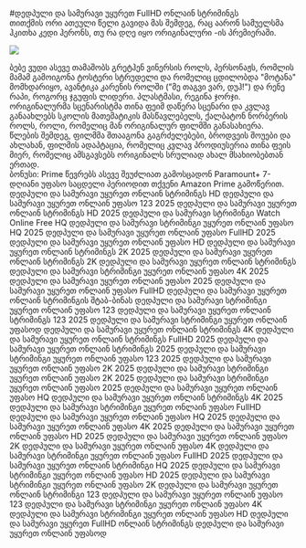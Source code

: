 #დედპული და სამურავი უყურეთ FullHD ონლაინ სტრიმინგს  
თითქმის ორი ათეული წელი გავიდა მას შემდეგ, რაც აარონ სამუელსმა ჰკითხა კედი ჰერონს, თუ რა დღე იყო ორიგინალური -ის პრემიერაში.  
  
[![](https://i.imgur.com/qSNzIqt.png)](https://movie.rssnews.media/jGaqGWDTQ.php)  
  
ბებე ვუდი ასევე თამაშობს გრეტჰენ ვინერსის როლს, პერსონაჟს, რომლის მამამ გამოიგონა ტოსტერი სტრუდელი და რომელიც ცდილობდა "მოტანა" მომხდარიყო, ავანტიკა კარენის როლში ("მე თაგვი ვარ, დუჰ!") და რენე რაპი, როგორც ჯგუფის ლიდერი. პლასტმასი, რეგინა ჯორჯი.  
ორიგინალურმა სცენარისტმა თინა ფეიმ დაწერა სცენარი და კვლავ განაახლებს სკოლის მათემატიკის მასწავლებელს, ქალბატონ ნორბერის როლს, როლი, რომელიც მან ორიგინალურ ფილმში განასახიერა.  
წლების შემდეგ, ფილმმა შთააგონა გაგრძელებები, ბროდვეის შოუები და ახლახან, ფილმის ადაპტაცია, რომელიც კვლავ პროდიუსერია თინა ფეის მიერ, რომელიც ამსგავსებს ორიგინალს სრულიად ახალ მსახიობებთან ერთად.  
ბონუსი: Prime წევრებს ასევე შეუძლიათ გამოსცადონ Paramount+ 7-დღიანი უფასო საცდელი პერიოდით თქვენი Amazon Prime გამოწერით.  
დედპული და სამურავი უყურეთ ონლაინ სტრიმინგს HD
დედპული და სამურავი უყურეთ ონლაინ უფასო 123 2025
დედპული და სამურავი უყურეთ ონლაინ სტრიმინგს HD 2025
დედპული და სამურავი სტრიმინგი Watch Online Free HQ
დედპული და სამურავი სტრიმინგი უყურეთ ონლაინ უფასო HQ 2025
დედპული და სამურავი უყურეთ ონლაინ უფასო FullHD 2025
დედპული და სამურავი უყურეთ ონლაინ უფასო HD
დედპული და სამურავი უყურეთ ონლაინ სტრიმინგს 2K 2025
დედპული და სამურავი უყურეთ ონლაინ სტრიმინგს 2K
დედპული და სამურავი უყურეთ ონლაინ სტრიმინგს
დედპული და სამურავი სტრიმინგი უყურეთ ონლაინ უფასო 4K 2025
დედპული და სამურავი უყურეთ ონლაინ უფასო 2025
დედპული და სამურავი უყურეთ ონლაინ უფასო FullHD
დედპული და სამურავი უყურეთ ონლაინ სტრიმინგის შტაბ-ბინას
დედპული და სამურავი სტრიმინგი უყურეთ ონლაინ უფასო 123
დედპული და სამურავი უყურეთ ონლაინ სტრიმინგს 123 2025
დედპული და სამურავი სტრიმინგი უყურეთ ონლაინ უფასოდ
დედპული და სამურავი უყურეთ ონლაინ სტრიმინგს 4K
დედპული და სამურავი უყურეთ ონლაინ სტრიმინგს FullHD 2025
დედპული და სამურავი უყურეთ ონლაინ სტრიმინგს 2025
დედპული და სამურავი სტრიმინგი უყურეთ ონლაინ უფასო 123 2025
დედპული და სამურავი უყურეთ ონლაინ უფასო 2K 2025
დედპული და სამურავი სტრიმინგი უყურეთ ონლაინ უფასო 2K 2025
დედპული და სამურავი სტრიმინგი უყურეთ ონლაინ უფასო 2025
დედპული და სამურავი უყურეთ ონლაინ უფასო HQ
დედპული და სამურავი უყურეთ ონლაინ სტრიმინგს 4K 2025
დედპული და სამურავი სტრიმინგი უყურეთ ონლაინ უფასო FullHD
დედპული და სამურავი უყურეთ ონლაინ უფასო HQ 2025
დედპული და სამურავი უყურეთ ონლაინ უფასო 4K 2025
დედპული და სამურავი უყურეთ ონლაინ უფასო HD 2025
დედპული და სამურავი უყურეთ ონლაინ უფასო 2K
დედპული და სამურავი უყურეთ ონლაინ უფასო 4K
დედპული და სამურავი სტრიმინგი უყურეთ ონლაინ უფასო FullHD 2025
დედპული და სამურავი უყურეთ ონლაინ სტრიმინგი HQ 2025
დედპული და სამურავი სტრიმინგი უყურეთ ონლაინ უფასო HD 2025
დედპული და სამურავი სტრიმინგი უყურეთ ონლაინ უფასო 2K
დედპული და სამურავი უყურეთ ონლაინ სტრიმინგი 123
დედპული და სამურავი უყურეთ ონლაინ უფასო 123
დედპული და სამურავი სტრიმინგი უყურეთ ონლაინ უფასო 4K
დედპული და სამურავი სტრიმინგი უყურეთ ონლაინ უფასო HD
დედპული და სამურავი უყურეთ FullHD ონლაინ სტრიმინგს
დედპული და სამურავი უყურეთ ონლაინ უფასოდ